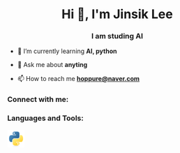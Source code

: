 <h1 align="center">Hi 👋, I'm Jinsik Lee</h1>
<h3 align="center">I am studing AI</h3>

- 🌱 I’m currently learning **AI, python**

- 💬 Ask me about **anyting**

- 📫 How to reach me **hoppure@naver.com**

<h3 align="left">Connect with me:</h3>
<p align="left">
</p>

<h3 align="left">Languages and Tools:</h3>
<p align="left"> <a href="https://www.python.org" target="_blank" rel="noreferrer"> <img src="https://raw.githubusercontent.com/devicons/devicon/master/icons/python/python-original.svg" alt="python" width="40" height="40"/> </a> </p>
